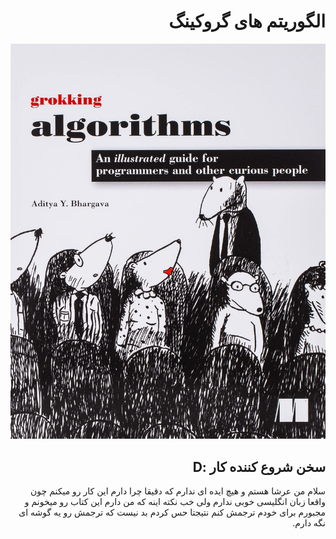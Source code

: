<div dir="rtl">

# الگوریتم های گروکینگ

![cover](cover.jpg)

## سخن شروع کننده کار :D
سلام من عرشا هستم و هیچ ایده ای ندارم که دقیقا چرا دارم این کار رو میکنم چون واقعا زبان انگلیسی خوبی ندارم ولی خب نکته اینه که من دارم این کتاب رو میخونم و مجبورم برای خودم ترجمش کنم نتیجتا حس کردم بد نیست که ترجمش رو یه گوشه ای نگه دارم.


</div>